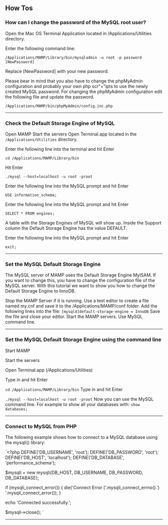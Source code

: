 
## How Tos

### How can I change the password of the MySQL root user?

Open the Mac OS Terminal Application located in /Applications/Utilities directory. 

Enter the following command line:

`/Applications/MAMP/Library/bin/mysqladmin -u root -p password [NewPassword]`

Replace [NewPassword] with your new password.

Please bear in mind that you also have to change the phpMyAdmin configuration and probably your own php scr"+"ipts to use the newly created MySQL password. For changing the phpMyAdmin configuration edit the following file and update the password.

`/Applications/MAMP/bin/phpMyAdmin/config.inc.php` 

---

### Check the Default Storage Engine of MySQL

Open MAMP
Start the servers
Open Terminal.app located in the `/Applications/Utilities` directory.

Enter the following line into the terminal and hit Enter

`cd /Applications/MAMP/Library/bin`

Hit Enter

`./mysql --host=localhost -u root -proot`

Enter the following line into the MySQL prompt and hit Enter

`USE information_schema;`

Enter the following line into the MySQL prompt and hit Enter

`SELECT * FROM engines;`

A table with the Storage Engines of MySQL will show up. Inside the Support column the Default Storage Engine has the value DEFAULT.

Enter the following line into the MySQL prompt and hit Enter

`exit;`

---

### Set the MySQL Default Storage Engine

The MySQL server of MAMP uses the Default Storage Engine MyISAM. If you want to change this, you have to change the configuration file of the MySQL server. With this tutorial we want to show you how to change the Default Storage Engine to InnoDB.

Stop the MAMP Server if it is running.
Use a text editor to create a file named my.cnf and save it to the /Applications/MAMP/conf folder.
Add the following lines into the file:
`[mysqld]default-storage-engine = InnoDB`
Save the file and close your editor.
Start the MAMP servers. Use MySQL command line.

---

### Set the MySQL Default Storage Engine using the command line

Start MAMP

Start the servers

Open Terminal.app (/Applications/Utilities)

Type in and hit Enter

`cd /Applications/MAMP/Library/bin`
Type in and hit Enter

`./mysql --host=localhost -u root -proot`
Now you can use the MySQL command line. For example to show all your databases with:
`show databases;`

---

### Connect to MySQL from PHP

The following example shows how to connect to a MySQL database using the mysqli() library:

`<?php
 DEFINE('DB_USERNAME', 'root');
 DEFINE('DB_PASSWORD', 'root');
 DEFINE('DB_HOST', 'localhost');
 DEFINE('DB_DATABASE', 'performance_schema');

 $mysqli = new mysqli(DB_HOST, DB_USERNAME, DB_PASSWORD, DB_DATABASE);

 if (mysqli_connect_error()) {
  die('Connect Error ('.mysqli_connect_errno().') '.mysqli_connect_error());
 }

 echo 'Connected successfully.';

 $mysqli->close();
`

---
